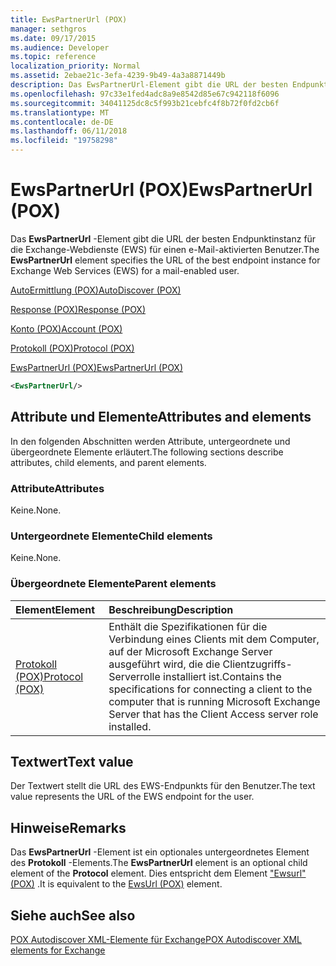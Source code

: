 ```yaml
---
title: EwsPartnerUrl (POX)
manager: sethgros
ms.date: 09/17/2015
ms.audience: Developer
ms.topic: reference
localization_priority: Normal
ms.assetid: 2ebae21c-3efa-4239-9b49-4a3a8871449b
description: Das EwsPartnerUrl-Element gibt die URL der besten Endpunktinstanz für die Exchange-Webdienste (EWS) für einen e-Mail-aktivierten Benutzer.
ms.openlocfilehash: 97c33e1fed4adc8a9e8542d85e67c942118f6096
ms.sourcegitcommit: 34041125dc8c5f993b21cebfc4f8b72f0fd2cb6f
ms.translationtype: MT
ms.contentlocale: de-DE
ms.lasthandoff: 06/11/2018
ms.locfileid: "19758298"
---
```

# <a name="ewspartnerurl-pox"></a><span data-ttu-id="b6bfc-103">EwsPartnerUrl (POX)</span><span class="sxs-lookup"><span data-stu-id="b6bfc-103">EwsPartnerUrl (POX)</span></span>

<span data-ttu-id="b6bfc-104">Das **EwsPartnerUrl** -Element gibt die URL der besten Endpunktinstanz für die Exchange-Webdienste (EWS) für einen e-Mail-aktivierten Benutzer.</span><span class="sxs-lookup"><span data-stu-id="b6bfc-104">The **EwsPartnerUrl** element specifies the URL of the best endpoint instance for Exchange Web Services (EWS) for a mail-enabled user.</span></span> 
  
[<span data-ttu-id="b6bfc-105">AutoErmittlung (POX)</span><span class="sxs-lookup"><span data-stu-id="b6bfc-105">AutoDiscover (POX)</span></span>](autodiscover-pox.md)
  
[<span data-ttu-id="b6bfc-106">Response (POX)</span><span class="sxs-lookup"><span data-stu-id="b6bfc-106">Response (POX)</span></span>](response-pox.md)
  
[<span data-ttu-id="b6bfc-107">Konto (POX)</span><span class="sxs-lookup"><span data-stu-id="b6bfc-107">Account (POX)</span></span>](account-pox.md)
  
[<span data-ttu-id="b6bfc-108">Protokoll (POX)</span><span class="sxs-lookup"><span data-stu-id="b6bfc-108">Protocol (POX)</span></span>](protocol-pox.md)
  
[<span data-ttu-id="b6bfc-109">EwsPartnerUrl (POX)</span><span class="sxs-lookup"><span data-stu-id="b6bfc-109">EwsPartnerUrl (POX)</span></span>](ewspartnerurl-pox.md)
  
```XML
<EwsPartnerUrl/>
```

## <a name="attributes-and-elements"></a><span data-ttu-id="b6bfc-110">Attribute und Elemente</span><span class="sxs-lookup"><span data-stu-id="b6bfc-110">Attributes and elements</span></span>

<span data-ttu-id="b6bfc-111">In den folgenden Abschnitten werden Attribute, untergeordnete und übergeordnete Elemente erläutert.</span><span class="sxs-lookup"><span data-stu-id="b6bfc-111">The following sections describe attributes, child elements, and parent elements.</span></span>
  
### <a name="attributes"></a><span data-ttu-id="b6bfc-112">Attribute</span><span class="sxs-lookup"><span data-stu-id="b6bfc-112">Attributes</span></span>

<span data-ttu-id="b6bfc-113">Keine.</span><span class="sxs-lookup"><span data-stu-id="b6bfc-113">None.</span></span>
  
### <a name="child-elements"></a><span data-ttu-id="b6bfc-114">Untergeordnete Elemente</span><span class="sxs-lookup"><span data-stu-id="b6bfc-114">Child elements</span></span>

<span data-ttu-id="b6bfc-115">Keine.</span><span class="sxs-lookup"><span data-stu-id="b6bfc-115">None.</span></span>
  
### <a name="parent-elements"></a><span data-ttu-id="b6bfc-116">Übergeordnete Elemente</span><span class="sxs-lookup"><span data-stu-id="b6bfc-116">Parent elements</span></span>

|<span data-ttu-id="b6bfc-117">**Element**</span><span class="sxs-lookup"><span data-stu-id="b6bfc-117">**Element**</span></span>|<span data-ttu-id="b6bfc-118">**Beschreibung**</span><span class="sxs-lookup"><span data-stu-id="b6bfc-118">**Description**</span></span>|
|:-----|:-----|
|[<span data-ttu-id="b6bfc-119">Protokoll (POX)</span><span class="sxs-lookup"><span data-stu-id="b6bfc-119">Protocol (POX)</span></span>](protocol-pox.md) <br/> |<span data-ttu-id="b6bfc-120">Enthält die Spezifikationen für die Verbindung eines Clients mit dem Computer, auf der Microsoft Exchange Server ausgeführt wird, die die Clientzugriffs-Serverrolle installiert ist.</span><span class="sxs-lookup"><span data-stu-id="b6bfc-120">Contains the specifications for connecting a client to the computer that is running Microsoft Exchange Server that has the Client Access server role installed.</span></span>  <br/> |
   
## <a name="text-value"></a><span data-ttu-id="b6bfc-121">Textwert</span><span class="sxs-lookup"><span data-stu-id="b6bfc-121">Text value</span></span>

<span data-ttu-id="b6bfc-122">Der Textwert stellt die URL des EWS-Endpunkts für den Benutzer.</span><span class="sxs-lookup"><span data-stu-id="b6bfc-122">The text value represents the URL of the EWS endpoint for the user.</span></span>
  
## <a name="remarks"></a><span data-ttu-id="b6bfc-123">Hinweise</span><span class="sxs-lookup"><span data-stu-id="b6bfc-123">Remarks</span></span>

<span data-ttu-id="b6bfc-124">Das **EwsPartnerUrl** -Element ist ein optionales untergeordnetes Element des **Protokoll** -Elements.</span><span class="sxs-lookup"><span data-stu-id="b6bfc-124">The **EwsPartnerUrl** element is an optional child element of the **Protocol** element.</span></span> <span data-ttu-id="b6bfc-125">Dies entspricht dem Element ["Ewsurl" (POX)](ewsurl-pox.md) .</span><span class="sxs-lookup"><span data-stu-id="b6bfc-125">It is equivalent to the [EwsUrl (POX)](ewsurl-pox.md) element.</span></span> 
  
## <a name="see-also"></a><span data-ttu-id="b6bfc-126">Siehe auch</span><span class="sxs-lookup"><span data-stu-id="b6bfc-126">See also</span></span>



[<span data-ttu-id="b6bfc-127">POX Autodiscover XML-Elemente für Exchange</span><span class="sxs-lookup"><span data-stu-id="b6bfc-127">POX Autodiscover XML elements for Exchange</span></span>](pox-autodiscover-xml-elements-for-exchange.md)

